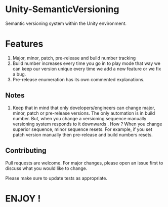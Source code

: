 # Unity-SemanticVersioning
Semantic versioning system within the Unity environment.

# Features
1. Major, minor, patch, pre-release and build number tracking
2. Build number increases every time you go in to play mode that way we can keep our version unique every time we add a new feature or we fix a bug.
3. Pre-release enumeration has its own commented explanations.
## Notes 
1. Keep that in mind that only developers/engineers can change major, minor, patch or pre-release versions. The only automation is in build number. But, when you change a versioning sequence manually versioning system responds to it downwards . How ? When you change superior sequence, minor sequence resets. For example, if you set patch version manually then pre-release and build numbers resets.

## Contributing
Pull requests are welcome. For major changes, please open an issue first to discuss what you would like to change.

Please make sure to update tests as appropriate.

# ENJOY !
